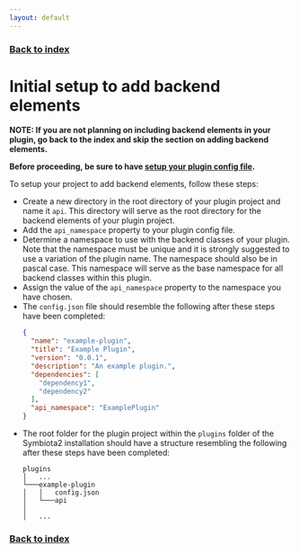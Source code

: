 ```yaml
---
layout: default
---
```


### [Back to index](./index.html)

# Initial setup to add backend elements

**NOTE: If you are not planning on including backend elements in your plugin, go back to the index and skip the section 
on adding backend elements.**

**Before proceeding, be sure to have [setup your plugin config file](./initial-config-file-setup.html).**

To setup your project to add backend elements, follow these steps:
- Create a new directory in the root directory of your plugin project and name it `api`. This directory will serve as the 
  root directory for the backend elements of your plugin project.
- Add the `api_namespace` property to your plugin config file.
- Determine a namespace to use with the backend classes of your plugin. Note that the namespace must be unique and it is 
  strongly suggested to use a variation of the plugin name. The namespace should also be in pascal case. This namespace 
  will serve as the base namespace for all backend classes within this plugin.
- Assign the value of the `api_namespace` property to the namespace you have chosen.
- The `config.json` file should resemble the following after these steps have been completed:
    ```json
    {
      "name": "example-plugin",
      "title": "Example Plugin",
      "version": "0.0.1",
      "description": "An example plugin.",
      "dependencies": [
        "dependency1",
        "dependency2"
      ],
      "api_namespace": "ExamplePlugin"
    }
    ```
- The root folder for the plugin project within the `plugins` folder of the Symbiota2 installation should have a 
    structure resembling the following after these steps have been completed:
    ```
    plugins
    │   ...
    └───example-plugin
    │   │   config.json
    │   └───api
    │   
    │   ...
    ```

### [Back to index](./index.html)
